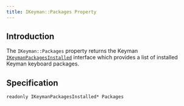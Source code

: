 ```yaml
---
title: IKeyman::Packages Property
---
```


## Introduction

The `IKeyman::Packages` property returns the Keyman
[`IKeymanPackagesInstalled`](../IKeymanPackagesInstalled) interface
which provides a list of installed Keyman keyboard packages.

## Specification

``` clike
readonly IKeymanPackagesInstalled* Packages
```
